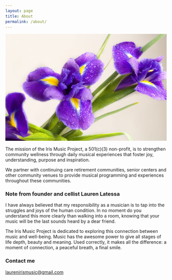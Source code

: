 ```yaml
---
layout: page
title: About
permalink: /about/
---
```


![Iris](/images/iris.png)

The mission of the Iris Music Project, a 501(c)(3) non-profit, is to strengthen community wellness through daily musical experiences that foster joy, understanding, purpose and inspiration.

We partner with continuing care retirement communities, senior centers and other community venues to provide musical programming and experiences throughout these communities.

### Note from founder and cellist Lauren Latessa

I have always believed that my responsibility as a musician is to tap into the struggles and joys of the human condition.  In no moment do you understand this more clearly than walking into a room, knowing that your music will be the last sounds heard by a dear friend.  

The Iris Music Project is dedicated to exploring this connection between music and well-being.  Music has the awesome power to give all stages of life depth, beauty and meaning.  Used correctly, it makes all the difference: a moment of connection, a peaceful breath, a final smile.

### Contact me

[laurenirismusic@gmail.com](mailto:laurenirismusic@gmail.com)
